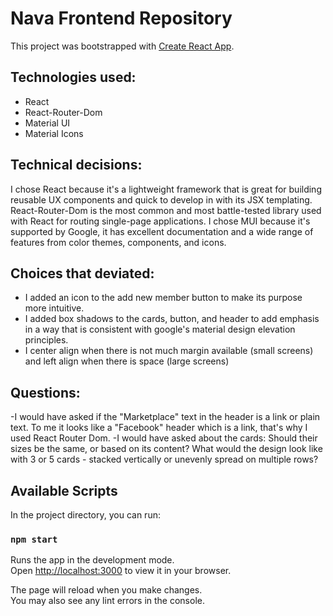# Nava Frontend Repository

This project was bootstrapped with [Create React App](https://github.com/facebook/create-react-app).

## Technologies used:

- React
- React-Router-Dom
- Material UI
- Material Icons

## Technical decisions:

I chose React because it's a lightweight framework that is great for building reusable UX components and quick to develop in with its JSX templating. React-Router-Dom is the most common and most battle-tested library used with React for routing single-page applications. I chose MUI because it's supported by Google, it has excellent documentation and a wide range of features from color themes, components, and icons.

## Choices that deviated:

- I added an icon to the add new member button to make its purpose more intuitive.
- I added box shadows to the cards, button, and header to add emphasis in a way that is consistent with google's material design elevation principles.
- I center align when there is not much margin available (small screens) and left align when there is space (large screens)

## Questions:

-I would have asked if the "Marketplace" text in the header is a link or plain text. To me it looks like a "Facebook" header which is a link, that's why I used React Router Dom.
-I would have asked about the cards: Should their sizes be the same, or based on its content? What would the design look like with 3 or 5 cards - stacked vertically or unevenly spread on multiple rows?

## Available Scripts

In the project directory, you can run:

### `npm start`

Runs the app in the development mode.\
Open [http://localhost:3000](http://localhost:3000) to view it in your browser.

The page will reload when you make changes.\
You may also see any lint errors in the console.

